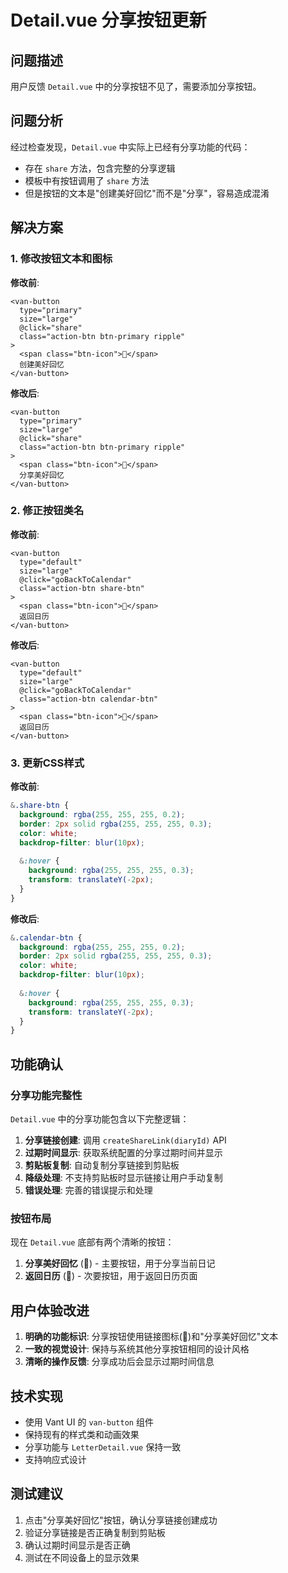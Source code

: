 # Detail.vue 分享按钮更新

## 问题描述

用户反馈 `Detail.vue` 中的分享按钮不见了，需要添加分享按钮。

## 问题分析

经过检查发现，`Detail.vue` 中实际上已经有分享功能的代码：
- 存在 `share` 方法，包含完整的分享逻辑
- 模板中有按钮调用了 `share` 方法
- 但是按钮的文本是"创建美好回忆"而不是"分享"，容易造成混淆

## 解决方案

### 1. 修改按钮文本和图标

**修改前**:
```vue
<van-button 
  type="primary" 
  size="large" 
  @click="share" 
  class="action-btn btn-primary ripple"
>
  <span class="btn-icon">💌</span>
  创建美好回忆
</van-button>
```

**修改后**:
```vue
<van-button 
  type="primary" 
  size="large" 
  @click="share" 
  class="action-btn btn-primary ripple"
>
  <span class="btn-icon">🔗</span>
  分享美好回忆
</van-button>
```

### 2. 修正按钮类名

**修改前**:
```vue
<van-button 
  type="default" 
  size="large" 
  @click="goBackToCalendar" 
  class="action-btn share-btn"
>
  <span class="btn-icon">📅</span>
  返回日历
</van-button>
```

**修改后**:
```vue
<van-button 
  type="default" 
  size="large" 
  @click="goBackToCalendar" 
  class="action-btn calendar-btn"
>
  <span class="btn-icon">📅</span>
  返回日历
</van-button>
```

### 3. 更新CSS样式

**修改前**:
```scss
&.share-btn {
  background: rgba(255, 255, 255, 0.2);
  border: 2px solid rgba(255, 255, 255, 0.3);
  color: white;
  backdrop-filter: blur(10px);
  
  &:hover {
    background: rgba(255, 255, 255, 0.3);
    transform: translateY(-2px);
  }
}
```

**修改后**:
```scss
&.calendar-btn {
  background: rgba(255, 255, 255, 0.2);
  border: 2px solid rgba(255, 255, 255, 0.3);
  color: white;
  backdrop-filter: blur(10px);
  
  &:hover {
    background: rgba(255, 255, 255, 0.3);
    transform: translateY(-2px);
  }
}
```

## 功能确认

### 分享功能完整性

`Detail.vue` 中的分享功能包含以下完整逻辑：

1. **分享链接创建**: 调用 `createShareLink(diaryId)` API
2. **过期时间显示**: 获取系统配置的分享过期时间并显示
3. **剪贴板复制**: 自动复制分享链接到剪贴板
4. **降级处理**: 不支持剪贴板时显示链接让用户手动复制
5. **错误处理**: 完善的错误提示和处理

### 按钮布局

现在 `Detail.vue` 底部有两个清晰的按钮：

1. **分享美好回忆** (🔗) - 主要按钮，用于分享当前日记
2. **返回日历** (📅) - 次要按钮，用于返回日历页面

## 用户体验改进

1. **明确的功能标识**: 分享按钮使用链接图标(🔗)和"分享美好回忆"文本
2. **一致的视觉设计**: 保持与系统其他分享按钮相同的设计风格
3. **清晰的操作反馈**: 分享成功后会显示过期时间信息

## 技术实现

- 使用 Vant UI 的 `van-button` 组件
- 保持现有的样式类和动画效果
- 分享功能与 `LetterDetail.vue` 保持一致
- 支持响应式设计

## 测试建议

1. 点击"分享美好回忆"按钮，确认分享链接创建成功
2. 验证分享链接是否正确复制到剪贴板
3. 确认过期时间显示是否正确
4. 测试在不同设备上的显示效果
